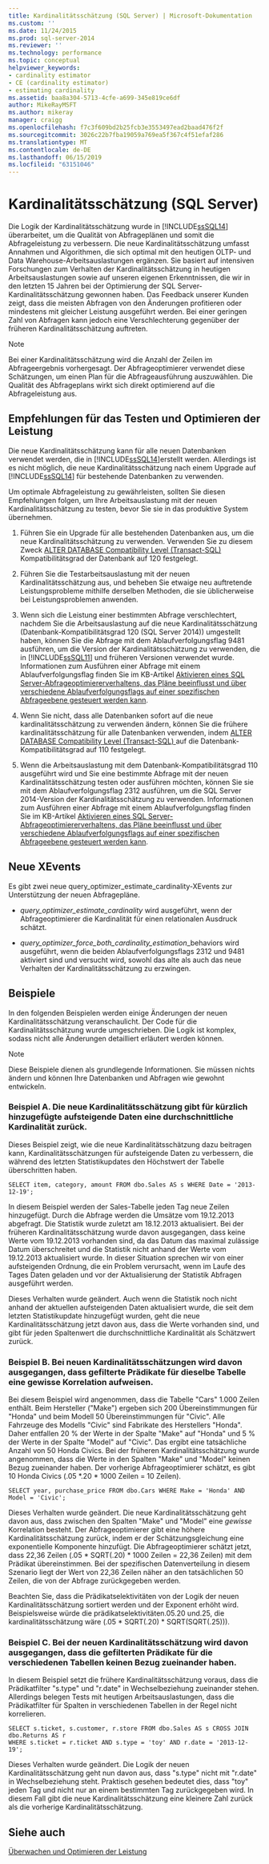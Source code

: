 ```yaml
---
title: Kardinalitätsschätzung (SQL Server) | Microsoft-Dokumentation
ms.custom: ''
ms.date: 11/24/2015
ms.prod: sql-server-2014
ms.reviewer: ''
ms.technology: performance
ms.topic: conceptual
helpviewer_keywords:
- cardinality estimator
- CE (cardinality estimator)
- estimating cardinality
ms.assetid: baa8a304-5713-4cfe-a699-345e819ce6df
author: MikeRayMSFT
ms.author: mikeray
manager: craigg
ms.openlocfilehash: f7c3f609bd2b25fcb3e3553497ead2baad476f2f
ms.sourcegitcommit: 3026c22b7fba19059a769ea5f367c4f51efaf286
ms.translationtype: MT
ms.contentlocale: de-DE
ms.lasthandoff: 06/15/2019
ms.locfileid: "63151046"
---
```

# <a name="cardinality-estimation-sql-server"></a>Kardinalitätsschätzung (SQL Server)
  Die Logik der Kardinalitätsschätzung wurde in [!INCLUDE[ssSQL14](../../includes/sssql14-md.md)] überarbeitet, um die Qualität von Abfrageplänen und somit die Abfrageleistung zu verbessern. Die neue Kardinalitätsschätzung umfasst Annahmen und Algorithmen, die sich optimal mit den heutigen OLTP- und Data Warehouse-Arbeitsauslastungen ergänzen. Sie basiert auf intensiven Forschungen zum Verhalten der Kardinalitätsschätzung in heutigen Arbeitsauslastungen sowie auf unseren eigenen Erkenntnissen, die wir in den letzten 15 Jahren bei der Optimierung der SQL Server-Kardinalitätsschätzung gewonnen haben. Das Feedback unserer Kunden zeigt, dass die meisten Abfragen von den Änderungen profitieren oder mindestens mit gleicher Leistung ausgeführt werden. Bei einer geringen Zahl von Abfragen kann jedoch eine Verschlechterung gegenüber der früheren Kardinalitätsschätzung auftreten.  
  
> [!NOTE]  
>  Bei einer Kardinalitätsschätzung wird die Anzahl der Zeilen im Abfrageergebnis vorhergesagt. Der Abfrageoptimierer verwendet diese Schätzungen, um einen Plan für die Abfrageausführung auszuwählen. Die Qualität des Abfrageplans wirkt sich direkt optimierend auf die Abfrageleistung aus.  
  
## <a name="performance-testing-and-tuning-recommendations"></a>Empfehlungen für das Testen und Optimieren der Leistung  
 Die neue Kardinalitätsschätzung kann für alle neuen Datenbanken verwendet werden, die in [!INCLUDE[ssSQL14](../../includes/sssql14-md.md)]erstellt werden. Allerdings ist es nicht möglich, die neue Kardinalitätsschätzung nach einem Upgrade auf [!INCLUDE[ssSQL14](../../includes/sssql14-md.md)] für bestehende Datenbanken zu verwenden.  
  
 Um optimale Abfrageleistung zu gewährleisten, sollten Sie diesen Empfehlungen folgen, um Ihre Arbeitsauslastung mit der neuen Kardinalitätsschätzung zu testen, bevor Sie sie in das produktive System übernehmen.  
  
1.  Führen Sie ein Upgrade für alle bestehenden Datenbanken aus, um die neue Kardinalitätsschätzung zu verwenden. Verwenden Sie zu diesem Zweck [ALTER DATABASE Compatibility Level &#40;Transact-SQL&#41; ](/sql/t-sql/statements/alter-database-transact-sql-compatibility-level) Kompatibilitätsgrad der Datenbank auf 120 festgelegt.  
  
2.  Führen Sie die Testarbeitsauslastung mit der neuen Kardinalitätsschätzung aus, und beheben Sie etwaige neu auftretende Leistungsprobleme mithilfe derselben Methoden, die sie üblicherweise bei Leistungsproblemen anwenden.  
  
3.  Wenn sich die Leistung einer bestimmten Abfrage verschlechtert, nachdem Sie die Arbeitsauslastung auf die neue Kardinalitätsschätzung (Datenbank-Kompatibilitätsgrad 120 (SQL Server 2014)) umgestellt haben, können Sie die Abfrage mit dem Ablaufverfolgungsflag 9481 ausführen, um die Version der Kardinalitätsschätzung zu verwenden, die in [!INCLUDE[ssSQL11](../../includes/sssql11-md.md)] und früheren Versionen verwendet wurde. Informationen zum Ausführen einer Abfrage mit einem Ablaufverfolgungsflag finden Sie im KB-Artikel [Aktivieren eines SQL Server-Abfrageoptimiererverhaltens, das Pläne beeinflusst und über verschiedene Ablaufverfolgungsflags auf einer spezifischen Abfrageebene gesteuert werden kann](https://support.microsoft.com/kb/2801413).  
  
4.  Wenn Sie nicht, dass alle Datenbanken sofort auf die neue kardinalitätsschätzung zu verwenden ändern, können Sie die frühere kardinalitätsschätzung für alle Datenbanken verwenden, indem [ALTER DATABASE Compatibility Level &#40;Transact-SQL&#41; ](/sql/t-sql/statements/alter-database-transact-sql-compatibility-level) auf die Datenbank-Kompatibilitätsgrad auf 110 festgelegt.  
  
5.  Wenn die Arbeitsauslastung mit dem Datenbank-Kompatibilitätsgrad 110 ausgeführt wird und Sie eine bestimmte Abfrage mit der neuen Kardinalitätsschätzung testen oder ausführen möchten, können Sie sie mit dem Ablaufverfolgungsflag 2312 ausführen, um die SQL Server 2014-Version der Kardinalitätsschätzung zu verwenden.  Informationen zum Ausführen einer Abfrage mit einem Ablaufverfolgungsflag finden Sie im KB-Artikel [Aktivieren eines SQL Server-Abfrageoptimiererverhaltens, das Pläne beeinflusst und über verschiedene Ablaufverfolgungsflags auf einer spezifischen Abfrageebene gesteuert werden kann](https://support.microsoft.com/kb/2801413).  
  
## <a name="new-xevents"></a>Neue XEvents  
 Es gibt zwei neue query_optimizer_estimate_cardinality-XEvents zur Unterstützung der neuen Abfragepläne.  
  
-   *query_optimizer_estimate_cardinality* wird ausgeführt, wenn der Abfrageoptimierer die Kardinalität für einen relationalen Ausdruck schätzt.  
  
-   *query_optimizer_force_both_cardinality_estimation*_behaviors wird ausgeführt, wenn die beiden Ablaufverfolgungsflags 2312 und 9481 aktiviert sind und versucht wird, sowohl das alte als auch das neue Verhalten der Kardinalitätsschätzung zu erzwingen.  
  
## <a name="examples"></a>Beispiele  
 In den folgenden Beispielen werden einige Änderungen der neuen Kardinalitätsschätzung veranschaulicht. Der Code für die Kardinalitätsschätzung wurde umgeschrieben. Die Logik ist komplex, sodass nicht alle Änderungen detailliert erläutert werden können.  
  
> [!NOTE]  
>  Diese Beispiele dienen als grundlegende Informationen. Sie müssen nichts ändern und können Ihre Datenbanken und Abfragen wie gewohnt entwickeln.  
  
### <a name="example-a-new-cardinality-estimates-use-an-average-cardinality-for-recently-added-ascending-data"></a>Beispiel A. Die neue Kardinalitätsschätzung gibt für kürzlich hinzugefügte aufsteigende Daten eine durchschnittliche Kardinalität zurück.  
 Dieses Beispiel zeigt, wie die neue Kardinalitätsschätzung dazu beitragen kann, Kardinalitätsschätzungen für aufsteigende Daten zu verbessern, die während des letzten Statistikupdates den Höchstwert der Tabelle überschritten haben.  
  
```  
SELECT item, category, amount FROM dbo.Sales AS s WHERE Date = '2013-12-19';  
```  
  
 In diesem Beispiel werden der Sales-Tabelle jeden Tag neue Zeilen hinzugefügt. Durch die Abfrage werden die Umsätze vom 19.12.2013 abgefragt. Die Statistik wurde zuletzt am 18.12.2013 aktualisiert. Bei der früheren Kardinalitätsschätzung wurde davon ausgegangen, dass keine Werte vom 19.12.2013 vorhanden sind, da das Datum das maximal zulässige Datum überschreitet und die Statistik nicht anhand der Werte vom 19.12.2013 aktualisiert wurde. In dieser Situation sprechen wir von einer aufsteigenden Ordnung, die ein Problem verursacht, wenn im Laufe des Tages Daten geladen und vor der Aktualisierung der Statistik Abfragen ausgeführt werden.  
  
 Dieses Verhalten wurde geändert. Auch wenn die Statistik noch nicht anhand der aktuellen aufsteigenden Daten aktualisiert wurde, die seit dem letzten Statistikupdate hinzugefügt wurden, geht die neue Kardinalitätsschätzung jetzt davon aus, dass die Werte vorhanden sind, und gibt für jeden Spaltenwert die durchschnittliche Kardinalität als Schätzwert zurück.  
  
### <a name="example-b-new-cardinality-estimates-assume-filtered-predicates-on-the-same-table-have-some-correlation"></a>Beispiel B. Bei neuen Kardinalitätsschätzungen wird davon ausgegangen, dass gefilterte Prädikate für dieselbe Tabelle eine gewisse Korrelation aufweisen.  
 Bei diesem Beispiel wird angenommen, dass die Tabelle "Cars" 1.000 Zeilen enthält. Beim Hersteller ("Make") ergeben sich 200 Übereinstimmungen für "Honda" und beim Modell 50 Übereinstimmungen für "Civic". Alle Fahrzeuge des Modells "Civic" sind Fabrikate des Herstellers "Honda". Daher entfallen 20 % der Werte in der Spalte "Make" auf "Honda" und 5 % der Werte in der Spalte "Model" auf "Civic". Das ergibt eine tatsächliche Anzahl von 50 Honda Civics. Bei der früheren Kardinalitätsschätzung wurde angenommen, dass die Werte in den Spalten "Make" und "Model" keinen Bezug zueinander haben. Der vorherige Abfrageoptimierer schätzt, es gibt 10 Honda Civics (.05 *.20 \* 1000 Zeilen = 10 Zeilen).  
  
```  
SELECT year, purchase_price FROM dbo.Cars WHERE Make = 'Honda' AND Model = 'Civic';  
```  
  
 Dieses Verhalten wurde geändert. Die neue Kardinalitätsschätzung geht davon aus, dass zwischen den Spalten "Make" und "Model" eine *gewisse* Korrelation besteht. Der Abfrageoptimierer gibt eine höhere Kardinalitätsschätzung zurück, indem er der Schätzungsgleichung eine exponentielle Komponente hinzufügt. Die Abfrageoptimierer schätzt jetzt, dass 22,36 Zeilen (.05 * SQRT(.20) \* 1000 Zeilen = 22,36 Zeilen) mit dem Prädikat übereinstimmen. Bei der spezifischen Datenverteilung in diesem Szenario liegt der Wert von 22,36 Zeilen näher an den tatsächlichen 50 Zeilen, die von der Abfrage zurückgegeben werden.  
  
 Beachten Sie, dass die Prädikatselektivitäten von der Logik der neuen Kardinalitätsschätzung sortiert werden und der Exponent erhöht wird. Beispielsweise würde die prädikatselektivitäten.05.20 und.25, die kardinalitätsschätzung wäre (.05 * SQRT(.20) \* SQRT(SQRT(.25))).  
  
### <a name="example-c-new-cardinality-estimates-assume-filtered-predicates-on-different-tables-are-independent"></a>Beispiel C. Bei der neuen Kardinalitätsschätzung wird davon ausgegangen, dass die gefilterten Prädikate für die verschiedenen Tabellen keinen Bezug zueinander haben.  
 In diesem Beispiel setzt die frühere Kardinalitätsschätzung voraus, dass die Prädikatfilter "s.type" und "r.date" in Wechselbeziehung zueinander stehen. Allerdings belegen Tests mit heutigen Arbeitsauslastungen, dass die Prädikatfilter für Spalten in verschiedenen Tabellen in der Regel nicht korrelieren.  
  
```  
SELECT s.ticket, s.customer, r.store FROM dbo.Sales AS s CROSS JOIN dbo.Returns AS r  
WHERE s.ticket = r.ticket AND s.type = 'toy' AND r.date = '2013-12-19';  
```  
  
 Dieses Verhalten wurde geändert. Die Logik der neuen Kardinalitätsschätzung geht nun davon aus, dass "s.type" nicht mit "r.date" in Wechselbeziehung steht. Praktisch gesehen bedeutet dies, dass "toy" jeden Tag und nicht nur an einem bestimmten Tag zurückgegeben wird. In diesem Fall gibt die neue Kardinalitätsschätzung eine kleinere Zahl zurück als die vorherige Kardinalitätsschätzung.  
  
## <a name="see-also"></a>Siehe auch  
 [Überwachen und Optimieren der Leistung](monitor-and-tune-for-performance.md)  
  
  
